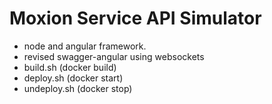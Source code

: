 # Moxion Service API Simulator
- node and angular framework.
- revised swagger-angular using websockets
- build.sh (docker build)
- deploy.sh (docker start)
- undeploy.sh (docker stop)

